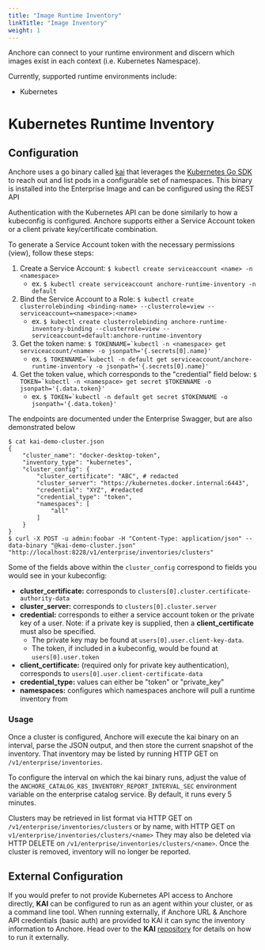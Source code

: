 ```yaml
---
title: "Image Runtime Inventory"
linkTitle: "Image Inventory"
weight: 1
---
```


Anchore can connect to your runtime environment and discern which images exist in each context (i.e. Kubernetes Namespace).

Currently, supported runtime environments include:
* Kubernetes

# Kubernetes Runtime Inventory 
## Configuration
Anchore uses a go binary called [kai](https://github.com/anchore/kai) that leverages the [Kubernetes Go SDK](https://github.com/kubernetes/client-go) to reach out and list
pods in a configurable set of namespaces. This binary is installed into the Enterprise Image and can be configured using the REST API

Authentication with the Kubernetes API can be done similarly to how a kubeconfig is configured. Anchore supports either a Service Account token or a client private key/certificate combination.

To generate a Service Account token with the necessary permissions (view), follow these steps:
1. Create a Service Account: `$ kubectl create serviceaccount <name> -n <namespace>`
    * ex. `$ kubectl create serviceaccount anchore-runtime-inventory -n default`
1. Bind the Service Account to a Role: `$ kubectl create clusterrolebinding <binding-name> --clusterrole=view --serviceaccount=<namespace>:<name>`
    * ex. `$ kubectl create clusterrolebinding anchore-runtime-inventory-binding --clusterrole=view --serviceaccount=default:anchore-runtime-inventory`
1. Get the token name: ```$ TOKENNAME=`kubectl -n <namespace> get serviceaccount/<name> -o jsonpath='{.secrets[0].name}'```
    * ex. ```$ TOKENNAME=`kubectl -n default get serviceaccount/anchore-runtime-inventory -o jsonpath='{.secrets[0].name}'```
1. Get the token value, which corresponds to the "credential" field below: ```$ TOKEN=`kubectl -n <namespace> get secret $TOKENNAME -o jsonpath='{.data.token}'```
    * ex. ```$ TOKEN=`kubectl -n default get secret $TOKENNAME -o jsonpath='{.data.token}'```

The endpoints are documented under the Enterprise Swagger, but are also demonstrated below
```shell script
$ cat kai-demo-cluster.json
{
	"cluster_name": "docker-desktop-token",
	"inventory_type": "kubernetes",
	"cluster_config": {
		"cluster_certificate": "ABC", # redacted
		"cluster_server": "https://kubernetes.docker.internal:6443",
		"credential": "XYZ", #redacted
		"credential_type": "token",
		"namespaces": [
			"all"
		]
	}
}
$ curl -X POST -u admin:foobar -H "Content-Type: application/json" --data-binary "@kai-demo-cluster.json" "http://localhost:8228/v1/enterprise/inventories/clusters"
```
Some of the fields above within the `cluster_config` correspond to fields you would see in your kubeconfig:
* **cluster_certificate:** corresponds to `clusters[0].cluster.certificate-authority-data`
* **cluster_server:** corresponds to `clusters[0].cluster.server`
* **credential:** corresponds to either a service account token or the private key of a user. Note: if a private key is supplied, then a **client_certificate** must also be specified. 
    * The private key may be found at `users[0].user.client-key-data`.
    * The token, if included in a kubeconfig, would be found at `users[0].user.token`
* **client_certificate:** (required only for private key authentication), corresponds to `users[0].user.client-certificate-data`
* **credential_type:** values can either be "token" or "private_key" 
* **namespaces:** configures which namespaces anchore will pull a runtime inventory from

### Usage
Once a cluster is configured, Anchore will execute the kai binary on an interval, parse the JSON output, and then store the current snapshot of the inventory.
That inventory may be listed by running HTTP GET on `/v1/enterprise/inventories`.

To configure the interval on which the kai binary runs, adjust the value of the `ANCHORE_CATALOG_K8S_INVENTORY_REPORT_INTERVAL_SEC` environment variable on the enterprise catalog service. By default, it runs every 5 minutes.

Clusters may be retrieved in list format via HTTP GET on `/v1/enterprise/inventories/clusters` or by name, with HTTP GET on `v1/enterprise/inventories/clusters/<name>`
They may also be deleted via HTTP DELETE on `/v1/enterprise/inventories/clusters/<name>`. Once the cluster is removed, inventory will no longer be reported.

## External Configuration
If you would prefer to not provide Kubernetes API access to Anchore directly, **KAI** can be configured to run as an agent within your cluster, or as a command line tool.
When running externally, if Anchore URL & Anchore API credentials (basic auth) are provided to KAI it can sync the inventory information to Anchore.
Head over to the **KAI** [repository](https://github.com/anchore/kai) for details on how to run it externally.